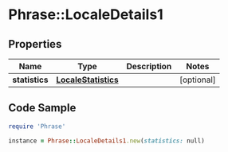 # Phrase::LocaleDetails1

## Properties

Name | Type | Description | Notes
------------ | ------------- | ------------- | -------------
**statistics** | [**LocaleStatistics**](LocaleStatistics.md) |  | [optional] 

## Code Sample

```ruby
require 'Phrase'

instance = Phrase::LocaleDetails1.new(statistics: null)
```


